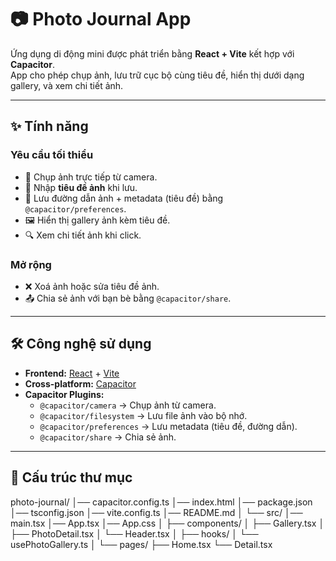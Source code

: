 # 📷 Photo Journal App

Ứng dụng di động mini được phát triển bằng **React + Vite** kết hợp với **Capacitor**.  
App cho phép chụp ảnh, lưu trữ cục bộ cùng tiêu đề, hiển thị dưới dạng gallery, và xem chi tiết ảnh.

---

## ✨ Tính năng

### Yêu cầu tối thiểu

- 📸 Chụp ảnh trực tiếp từ camera.
- 📝 Nhập **tiêu đề ảnh** khi lưu.
- 💾 Lưu đường dẫn ảnh + metadata (tiêu đề) bằng `@capacitor/preferences`.
- 🖼️ Hiển thị gallery ảnh kèm tiêu đề.
- 🔍 Xem chi tiết ảnh khi click.

### Mở rộng

- ❌ Xoá ảnh hoặc sửa tiêu đề ảnh.
- 📤 Chia sẻ ảnh với bạn bè bằng `@capacitor/share`.

---

## 🛠️ Công nghệ sử dụng

- **Frontend:** [React](https://react.dev/) + [Vite](https://vitejs.dev/)
- **Cross-platform:** [Capacitor](https://capacitorjs.com/)
- **Capacitor Plugins:**
  - `@capacitor/camera` → Chụp ảnh từ camera.
  - `@capacitor/filesystem` → Lưu file ảnh vào bộ nhớ.
  - `@capacitor/preferences` → Lưu metadata (tiêu đề, đường dẫn).
  - `@capacitor/share` → Chia sẻ ảnh.

---

## 📂 Cấu trúc thư mục

photo-journal/
│── capacitor.config.ts
│── index.html
│── package.json
│── tsconfig.json
│── vite.config.ts
│── README.md
│
└── src/
│── main.tsx
│── App.tsx
│── App.css
│
├── components/
│ ├── Gallery.tsx
│ ├── PhotoDetail.tsx
│ └── Header.tsx
│
├── hooks/
│ └── usePhotoGallery.ts
│
└── pages/
├── Home.tsx
└── Detail.tsx
